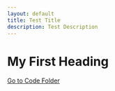 ```yaml
---
layout: default
title: Test Title 
description: Test Description
---
```


# My First Heading

[Go to Code Folder](/code/index.md)
